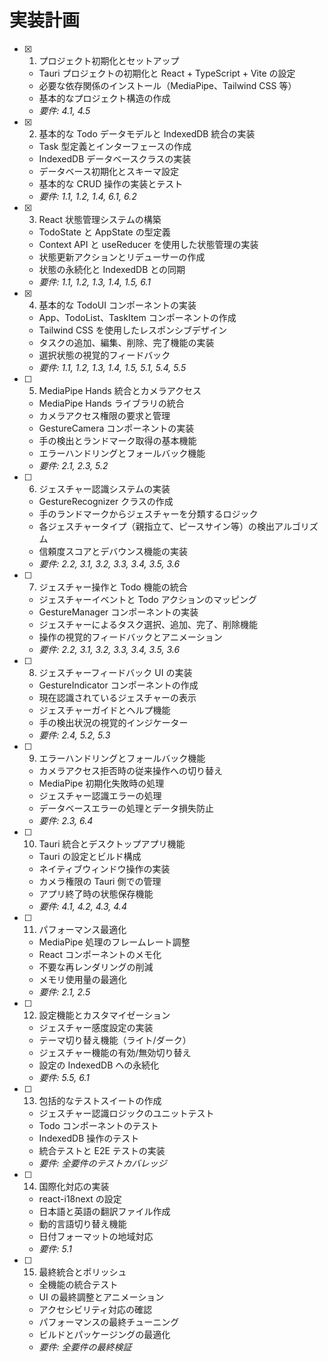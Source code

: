 <!-- @format -->

# 実装計画

- [x] 1. プロジェクト初期化とセットアップ

  - Tauri プロジェクトの初期化と React + TypeScript + Vite の設定
  - 必要な依存関係のインストール（MediaPipe、Tailwind CSS 等）
  - 基本的なプロジェクト構造の作成
  - _要件: 4.1, 4.5_

- [x] 2. 基本的な Todo データモデルと IndexedDB 統合の実装

  - Task 型定義とインターフェースの作成
  - IndexedDB データベースクラスの実装
  - データベース初期化とスキーマ設定
  - 基本的な CRUD 操作の実装とテスト
  - _要件: 1.1, 1.2, 1.4, 6.1, 6.2_

- [x] 3. React 状態管理システムの構築

  - TodoState と AppState の型定義
  - Context API と useReducer を使用した状態管理の実装
  - 状態更新アクションとリデューサーの作成
  - 状態の永続化と IndexedDB との同期
  - _要件: 1.1, 1.2, 1.3, 1.4, 1.5, 6.1_

- [x] 4. 基本的な TodoUI コンポーネントの実装

  - App、TodoList、TaskItem コンポーネントの作成
  - Tailwind CSS を使用したレスポンシブデザイン
  - タスクの追加、編集、削除、完了機能の実装
  - 選択状態の視覚的フィードバック
  - _要件: 1.1, 1.2, 1.3, 1.4, 1.5, 5.1, 5.4, 5.5_

- [ ] 5. MediaPipe Hands 統合とカメラアクセス

  - MediaPipe Hands ライブラリの統合
  - カメラアクセス権限の要求と管理
  - GestureCamera コンポーネントの実装
  - 手の検出とランドマーク取得の基本機能
  - エラーハンドリングとフォールバック機能
  - _要件: 2.1, 2.3, 5.2_

- [ ] 6. ジェスチャー認識システムの実装

  - GestureRecognizer クラスの作成
  - 手のランドマークからジェスチャーを分類するロジック
  - 各ジェスチャータイプ（親指立て、ピースサイン等）の検出アルゴリズム
  - 信頼度スコアとデバウンス機能の実装
  - _要件: 2.2, 3.1, 3.2, 3.3, 3.4, 3.5, 3.6_

- [ ] 7. ジェスチャー操作と Todo 機能の統合

  - ジェスチャーイベントと Todo アクションのマッピング
  - GestureManager コンポーネントの実装
  - ジェスチャーによるタスク選択、追加、完了、削除機能
  - 操作の視覚的フィードバックとアニメーション
  - _要件: 2.2, 3.1, 3.2, 3.3, 3.4, 3.5, 3.6_

- [ ] 8. ジェスチャーフィードバック UI の実装

  - GestureIndicator コンポーネントの作成
  - 現在認識されているジェスチャーの表示
  - ジェスチャーガイドとヘルプ機能
  - 手の検出状況の視覚的インジケーター
  - _要件: 2.4, 5.2, 5.3_

- [ ] 9. エラーハンドリングとフォールバック機能

  - カメラアクセス拒否時の従来操作への切り替え
  - MediaPipe 初期化失敗時の処理
  - ジェスチャー認識エラーの処理
  - データベースエラーの処理とデータ損失防止
  - _要件: 2.3, 6.4_

- [ ] 10. Tauri 統合とデスクトップアプリ機能

  - Tauri の設定とビルド構成
  - ネイティブウィンドウ操作の実装
  - カメラ権限の Tauri 側での管理
  - アプリ終了時の状態保存機能
  - _要件: 4.1, 4.2, 4.3, 4.4_

- [ ] 11. パフォーマンス最適化

  - MediaPipe 処理のフレームレート調整
  - React コンポーネントのメモ化
  - 不要な再レンダリングの削減
  - メモリ使用量の最適化
  - _要件: 2.1, 2.5_

- [ ] 12. 設定機能とカスタマイゼーション

  - ジェスチャー感度設定の実装
  - テーマ切り替え機能（ライト/ダーク）
  - ジェスチャー機能の有効/無効切り替え
  - 設定の IndexedDB への永続化
  - _要件: 5.5, 6.1_

- [ ] 13. 包括的なテストスイートの作成

  - ジェスチャー認識ロジックのユニットテスト
  - Todo コンポーネントのテスト
  - IndexedDB 操作のテスト
  - 統合テストと E2E テストの実装
  - _要件: 全要件のテストカバレッジ_

- [ ] 14. 国際化対応の実装

  - react-i18next の設定
  - 日本語と英語の翻訳ファイル作成
  - 動的言語切り替え機能
  - 日付フォーマットの地域対応
  - _要件: 5.1_

- [ ] 15. 最終統合とポリッシュ
  - 全機能の統合テスト
  - UI の最終調整とアニメーション
  - アクセシビリティ対応の確認
  - パフォーマンスの最終チューニング
  - ビルドとパッケージングの最適化
  - _要件: 全要件の最終検証_

